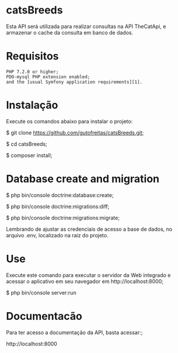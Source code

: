 # catsBreeds
Esta API será utilizada para realizar consultas na API TheCatApi, e armazenar o cache da consulta em banco de dados.


Requisitos
==
    PHP 7.2.0 or higher;
    PDO-mysql PHP extension enabled;
    and the [usual Symfony application requirements][1].

Instalação
==
Execute os comandos abaixo para instalar o projeto:

  $ git clone https://github.com/gutofreitas/catsBreeds.git;
  
  $ cd catsBreeds;
  
  $ composer install;

Database create and migration
==
  $ php bin/console doctrine:database:create;
  
  $ php bin/console doctrine:migrations:diff;
  
  $ php bin/console doctrine:migrations:migrate;
  
  Lembrando de ajustar as credenciais de acesso a base de dados, no arquivo .env, localizado na raiz do projeto.

Use
==
Execute este comando para executar o servidor da Web integrado e acessar o aplicativo em seu navegador em http://localhost:8000;

$ php bin/console server:run

Documentacão
==
Para ter acesso a documentação da API, basta acessar:;
  
  http://localhost:8000
